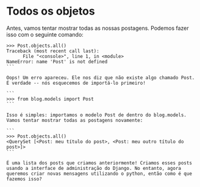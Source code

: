 # Todos os objetos

Antes, vamos tentar mostrar todas as nossas postagens. Podemos fazer isso com o seguinte comando:

````
>>> Post.objects.all()
Traceback (most recent call last):
      File "<console>", line 1, in <module>
NameError: name 'Post' is not defined
```

Oops! Um erro apareceu. Ele nos diz que não existe algo chamado Post. É verdade -- nós esquecemos de importá-lo primeiro!

```
>>> from blog.models import Post
```

Isso é simples: importamos o modelo Post de dentro do blog.models. Vamos tentar mostrar todas as postagens novamente:

```
>>> Post.objects.all()
<QuerySet [<Post: meu título do post>, <Post: meu outro título do post>]>
```

É uma lista dos posts que criamos anteriormente! Criamos esses posts usando a interface de administração do Django. No entanto, agora queremos criar novas mensagens utilizando o python, então como é que fazemos isso?
